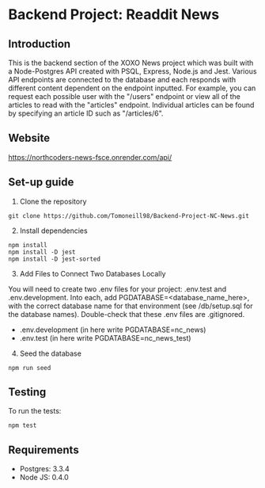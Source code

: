# Backend Project: Readdit News

## Introduction
This is the backend section of the XOXO News project which was built with a Node-Postgres API created with PSQL, Express, Node.js and Jest. 
Various API endpoints are connected to the database and each responds with different content dependent on the endpoint inputted. For example, you can request each possible user with the "/users" endpoint or view all of the articles to read with the "articles" endpoint. Individual articles can be found by specifying an article ID such as "/articles/6". 

## Website
https://northcoders-news-fsce.onrender.com/api/

## Set-up guide
1. Clone the repository
```console
git clone https://github.com/Tomoneill98/Backend-Project-NC-News.git
```

2. Install dependencies
```console
npm install
npm install -D jest
npm install -D jest-sorted
```

3. Add Files to Connect Two Databases Locally

You will need to create two .env files for your project: .env.test and .env.development. 
Into each, add PGDATABASE=<database_name_here>, with the correct database name for that environment (see /db/setup.sql for the database names). Double-check that these .env files are .gitignored.

- .env.development (in here write PGDATABASE=nc_news)
- .env.test (in here write PGDATABASE=nc_news_test)

4. Seed the database
```console
npm run seed
```

## Testing
To run the tests:
```console
npm test
```

## Requirements
- Postgres: 3.3.4
- Node JS: 0.4.0
